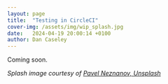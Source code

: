 ```yaml
---
layout: page
title:  "Testing in CircleCI"
cover-img: /assets/img/wip_splash.jpg
date:   2024-04-19 20:00:14 +0100
author: Dan Caseley
---
```


Coming soon.

_Splash image courtesy of [Pavel Neznanov, Unsplash](https://unsplash.com/photos/silver-and-gold-round-accessory-w95Fb7EEcjE?utm_content=creditShareLink&utm_medium=referral&utm_source=unsplash)_
